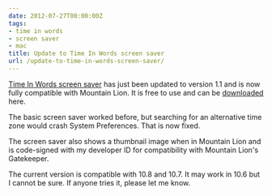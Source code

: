 ```yaml
---
date: 2012-07-27T00:00:00Z
tags:
- time in words
- screen saver
- mac
title: Update to Time In Words screen saver
url: /update-to-time-in-words-screen-saver/
---
```


[Time In Words screen saver][1] has just been updated to version 1.1 and is now
fully compatible with Mountain Lion. It is free to use and can be
[downloaded][2] here.

The basic screen saver worked before, but searching for an alternative time zone
would crash System Preferences. That is now fixed.

The screen saver also shows a thumbnail image when in Mountain Lion and is
code-signed with my developer ID for compatibility with Mountain Lion's
Gatekeeper.

The current version is compatible with 10.8 and 10.7. It may work in 10.6 but I
cannot be sure. If anyone tries it, please let me know.

[1]: /time-in-words-screen-saver-for-mac/ "Time In Words Screen Saver for Mac"
[2]: /screensaver/TimeInWords-ScreenSaver.zip
